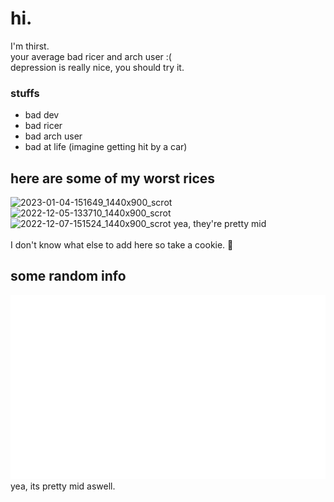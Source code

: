 # hi.
I'm thirst.<br>
your average bad ricer and arch user :( <br>
depression is really nice, you should try it. <br>

### stuffs 
 - bad dev 
 - bad ricer
 - bad arch user
 - bad at life (imagine getting hit by a car)

## here are some of my worst rices
![2023-01-04-151649_1440x900_scrot](https://user-images.githubusercontent.com/118438453/210741770-cd5fd3c8-f7af-4ea5-b7fc-9ff43948767e.png)
![2022-12-05-133710_1440x900_scrot](https://user-images.githubusercontent.com/118438453/210741923-652a90b3-e59e-4f02-87e2-8194ddfbdf78.png)
![2022-12-07-151524_1440x900_scrot](https://user-images.githubusercontent.com/118438453/210741975-2d100227-c999-4d24-ae20-a4ed5a22eec4.png)
yea, they're pretty mid <br>
<br>
I don't know what else to add here so take a cookie.
🍪

## some random info
![](https://raw.githubusercontent.com/frapdotbmp/github-stats/master/generated/overview.svg#gh-dark-mode-only)
yea, its pretty mid aswell.

